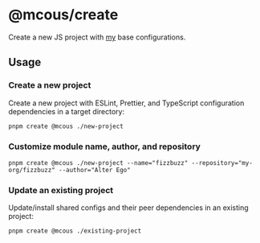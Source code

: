 # @mcous/create

Create a new JS project with [my][@mcous] base configurations.

[@mcous]: https://github.com/mcous

## Usage

### Create a new project

Create a new project with ESLint, Prettier, and TypeScript configuration dependencies in a target directory:

```shell
pnpm create @mcous ./new-project
```

### Customize module name, author, and repository

```shell
pnpm create @mcous ./new-project --name="fizzbuzz" --repository="my-org/fizzbuzz" --author="Alter Ego"
```

### Update an existing project

Update/install shared configs and their peer dependencies in an existing project:

```shell
pnpm create @mcous ./existing-project
```
